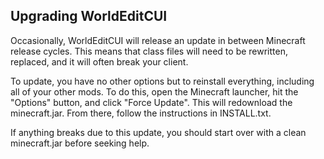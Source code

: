 Upgrading WorldEditCUI
----------------------

Occasionally, WorldEditCUI will release an update in between Minecraft
release cycles. This means that class files will need to be rewritten,
replaced, and it will often break your client. 

To update, you have no other options but to reinstall everything, including all
of your other mods. To do this, open the Minecraft launcher, hit the
"Options" button, and click "Force Update". This will redownload the
minecraft.jar. From there, follow the instructions in INSTALL.txt.

If anything breaks due to this update, you should start over with a clean
minecraft.jar before seeking help.
